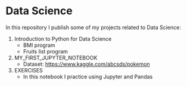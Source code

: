 # Data Science
In this repository I publish some of my projects related to Data Science:

1. Introduction to Python for Data Science
   - BMI program
   - Fruits list program
2. MY_FIRST_JUPYTER_NOTEBOOK
   - Dataset: https://www.kaggle.com/abcsds/pokemon
3. EXERCISES
   - In this notebook I practice using Jupyter and Pandas
